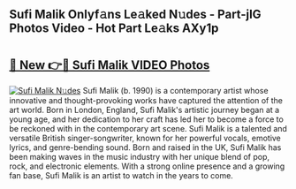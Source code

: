 ## Sufi Malik Onlyf𝚊ns Le𝚊ked N𝚞des - Part-jIG Photos Video - Hot Part Le𝚊ks AXy1p

# <h2><a href="http://ab71522.deff.icu/?id=Sufi+Malik">🔗 New 👉🔴 Sufi Malik VIDEO Photos</a></h2>

[![Sufi Malik N𝚞des](https://i.imgur.com/rIISA9y.gif)](http://ab71522.deff.icu/?id=Sufi+Malik)
Sufi Malik (b. 1990) is a contemporary artist whose innovative and thought-provoking works have captured the attention of the art world. Born in London, England, Sufi Malik's artistic journey began at a young age, and her dedication to her craft has led her to become a force to be reckoned with in the contemporary art scene. Sufi Malik is a talented and versatile British singer-songwriter, known for her powerful vocals, emotive lyrics, and genre-bending sound. Born and raised in the UK, Sufi Malik has been making waves in the music industry with her unique blend of pop, rock, and electronic elements. With a strong online presence and a growing fan base, Sufi Malik is an artist to watch in the years to come.
